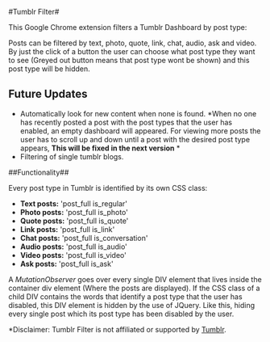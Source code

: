#Tumblr Filter#

This Google Chrome extension filters a Tumblr Dashboard by post type:

Posts can be filtered by text, photo, quote, link, chat, audio, ask
and video. By just the click of a button the user can choose what post
type they want to see (Greyed out button means that post type wont be
shown) and this post type will be hidden.


## Future Updates ##

- Automatically look for new content when none is found.
	*When no one has recently posted a post with the post
	 types that the user has enabled, an empty dashboard
	 will appeared. For viewing more posts the user has to
	 scroll up and down until a post with the desired post
	 type appears, **This will be fixed in the next version** *
- Filtering of single tumblr blogs.


##Functionality##

Every post type in Tumblr is identified by its own CSS class:

- **Text posts:**     'post_full is_regular'
- **Photo posts:**    'post_full is_photo'
- **Quote posts:**    'post_full is_quote'
- **Link posts:**     'post_full is_link'
- **Chat posts:**     'post_full is_conversation'
- **Audio posts:**    'post_full is_audio'
- **Video posts:**    'post_full is_video'
- **Ask posts:**      'post_full is_ask'


A *MutationObserver* goes over every single DIV element that lives inside the
container div element (Where the posts are displayed). If the CSS class
of a child DIV contains the words that identify a post type that the user 
has disabled, this DIV element is hidden by the use of JQuery. Like this,
hiding every single post which its post type has been disabled by the user.

*Disclaimer: Tumblr Filter is not affiliated or supported by <a href="www.tumblr.com">Tumblr</a>. 

